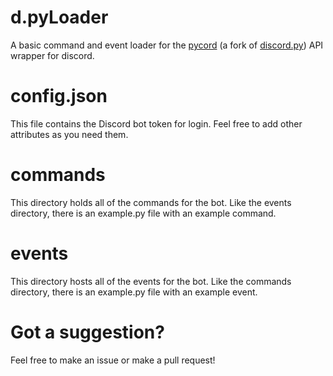 # d.pyLoader
A basic command and event loader for the [pycord](https://github.com/Pycord-Development/pycord) (a fork of [discord.py](https://github.com/Rapptz/discord.py)) API wrapper for discord.

# config.json
This file contains the Discord bot token for login. Feel free to add other attributes as you need them.

# commands
This directory holds all of the commands for the bot. Like the events directory, there is an example.py file with an example command.

# events
This directory hosts all of the events for the bot. Like the commands directory, there is an example.py file with an example event.

# Got a suggestion?
Feel free to make an issue or make a pull request!
